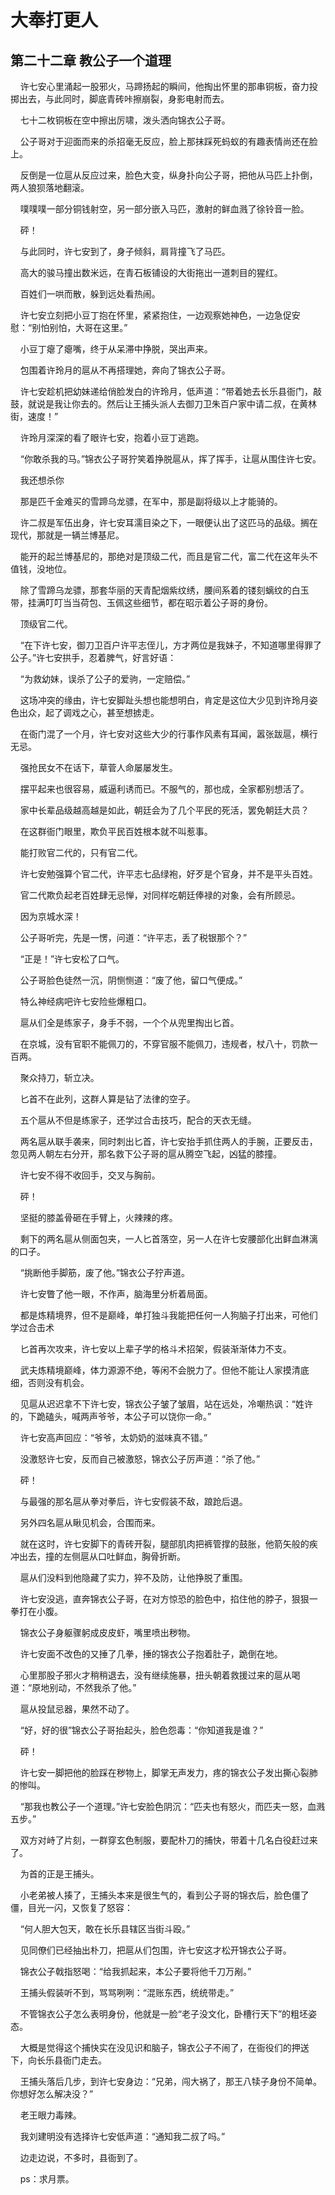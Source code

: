 # 大奉打更人 
 ## 第二十二章 教公子一个道理
     许七安心里涌起一股邪火，马蹄扬起的瞬间，他掏出怀里的那串铜板，奋力投掷出去，与此同时，脚底青砖咔擦崩裂，身影电射而去。

    七十二枚铜板在空中擦出厉啸，泼头洒向锦衣公子哥。

    公子哥对于迎面而来的杀招毫无反应，脸上那抹踩死蚂蚁的有趣表情尚还在脸上。

    反倒是一位扈从反应过来，脸色大变，纵身扑向公子哥，把他从马匹上扑倒，两人狼狈落地翻滚。

    噗噗噗一部分铜钱射空，另一部分嵌入马匹，激射的鲜血溅了徐铃音一脸。

    砰！

    与此同时，许七安到了，身子倾斜，肩背撞飞了马匹。

    高大的骏马撞出数米远，在青石板铺设的大街拖出一道刺目的猩红。

    百姓们一哄而散，躲到远处看热闹。

    许七安立刻把小豆丁抱在怀里，紧紧抱住，一边观察她神色，一边急促安慰：“别怕别怕，大哥在这里。”

    小豆丁瘪了瘪嘴，终于从呆滞中挣脱，哭出声来。

    包围着许玲月的扈从不再搭理她，奔向了锦衣公子哥。

    许七安趁机把幼妹递给俏脸发白的许玲月，低声道：“带着她去长乐县衙门，敲鼓，就说是我让你去的。然后让王捕头派人去御刀卫朱百户家中请二叔，在黄林街，速度！”

    许玲月深深的看了眼许七安，抱着小豆丁逃跑。

    “你敢杀我的马。”锦衣公子哥狞笑着挣脱扈从，挥了挥手，让扈从围住许七安。

    我还想杀你

    那是匹千金难买的雪蹄乌龙骠，在军中，那是副将级以上才能骑的。

    许二叔是军伍出身，许七安耳濡目染之下，一眼便认出了这匹马的品级。搁在现代，那就是一辆兰博基尼。

    能开的起兰博基尼的，那绝对是顶级二代，而且是官二代，富二代在这年头不值钱，没地位。

    除了雪蹄乌龙骠，那套华丽的天青配烟紫纹绣，腰间系着的镂刻螭纹的白玉带，挂满叮叮当当荷包、玉佩这些细节，都在昭示着公子哥的身份。

    顶级官二代。

    “在下许七安，御刀卫百户许平志侄儿，方才两位是我妹子，不知道哪里得罪了公子。”许七安拱手，忍着脾气，好言好语：

    “为救幼妹，误杀了公子的爱驹，一定赔偿。”

    这场冲突的缘由，许七安脚趾头想也能想明白，肯定是这位大少见到许玲月姿色出众，起了调戏之心，甚至想掳走。

    在衙门混了一个月，许七安对这些大少的行事作风素有耳闻，嚣张跋扈，横行无忌。

    强抢民女不在话下，草菅人命屡屡发生。

    摆平起来也很容易，威逼利诱而已。不服气的，那也成，全家都别想活了。

    家中长辈品级越高越是如此，朝廷会为了几个平民的死活，罢免朝廷大员？

    在这群衙门眼里，欺负平民百姓根本就不叫惹事。

    能打败官二代的，只有官二代。

    许七安勉强算个官二代，许平志七品绿袍，好歹是个官身，并不是平头百姓。

    官二代欺负起老百姓肆无忌惮，对同样吃朝廷俸禄的对象，会有所顾忌。

    因为京城水深！

    公子哥听完，先是一愣，问道：“许平志，丢了税银那个？”

    “正是！”许七安松了口气。

    公子哥脸色徒然一沉，阴恻恻道：“废了他，留口气便成。”

    特么神经病吧许七安险些爆粗口。

    扈从们全是练家子，身手不弱，一个个从兜里掏出匕首。

    在京城，没有官职不能佩刀的，不穿官服不能佩刀，违规者，杖八十，罚款一百两。

    聚众持刀，斩立决。

    匕首不在此列，这群人算是钻了法律的空子。

    五个扈从不但是练家子，还学过合击技巧，配合的天衣无缝。

    两名扈从联手袭来，同时刺出匕首，许七安抬手抓住两人的手腕，正要反击，忽见两人朝左右分开，那名救下公子哥的扈从腾空飞起，凶猛的膝撞。

    许七安不得不收回手，交叉与胸前。

    砰！

    坚挺的膝盖骨砸在手臂上，火辣辣的疼。

    剩下的两名扈从侧面包夹，一人匕首落空，另一人在许七安腰部化出鲜血淋漓的口子。

    “挑断他手脚筋，废了他。”锦衣公子狞声道。

    许七安瞥了他一眼，不作声，脑海里分析着局面。

    都是炼精境界，但不是巅峰，单打独斗我能把任何一人狗脑子打出来，可他们学过合击术

    匕首再次攻来，许七安以上辈子学的格斗术招架，假装渐渐体力不支。

    武夫炼精境巅峰，体力源源不绝，等闲不会脱力了。但他不能让人家摸清底细，否则没有机会。

    见扈从迟迟拿不下许七安，锦衣公子皱了皱眉，站在远处，冷嘲热讽：“姓许的，下跪磕头，喊两声爷爷，本公子可以饶你一命。”

    许七安高声回应：“爷爷，太奶奶的滋味真不错。”

    没激怒许七安，反而自己被激怒，锦衣公子厉声道：“杀了他。”

    砰！

    与最强的那名扈从拳对拳后，许七安假装不敌，踉跄后退。

    另外四名扈从瞅见机会，合围而来。

    就在这时，许七安脚下的青砖开裂，腿部肌肉把裤管撑的鼓胀，他箭矢般的疾冲出去，撞的左侧扈从口吐鲜血，胸骨折断。

    扈从们没料到他隐藏了实力，猝不及防，让他挣脱了重围。

    许七安没逃，直奔锦衣公子哥，在对方惊恐的脸色中，掐住他的脖子，狠狠一拳打在小腹。

    锦衣公子身躯骤躬成皮皮虾，嘴里喷出秽物。

    许七安面不改色的又捶了几拳，捶的锦衣公子抱着肚子，跪倒在地。

    心里那股子邪火才稍稍退去，没有继续施暴，扭头朝着救援过来的扈从喝道：“原地别动，不然我杀了他。”

    扈从投鼠忌器，果然不动了。

    “好，好的很”锦衣公子哥抬起头，脸色怨毒：“你知道我是谁？”

    砰！

    许七安一脚把他的脸踩在秽物上，脚掌无声发力，疼的锦衣公子发出撕心裂肺的惨叫。

    “那我也教公子一个道理。”许七安脸色阴沉：“匹夫也有怒火，而匹夫一怒，血溅五步。”

    双方对峙了片刻，一群穿玄色制服，要配朴刀的捕快，带着十几名白役赶过来了。

    为首的正是王捕头。

    小老弟被人揍了，王捕头本来是很生气的，看到公子哥的锦衣后，脸色僵了僵，目光一闪，又恢复了怒容：

    “何人胆大包天，敢在长乐县辖区当街斗殴。”

    见同僚们已经抽出朴刀，把扈从们包围，许七安这才松开锦衣公子哥。

    锦衣公子戟指怒喝：“给我抓起来，本公子要将他千刀万剐。”

    王捕头假装听不到，骂骂咧咧：“混账东西，统统带走。”

    不管锦衣公子怎么表明身份，他就是一脸“老子没文化，卧槽行天下”的粗坯姿态。

    大概是觉得这个捕快实在没见识和脑子，锦衣公子不闹了，在衙役们的押送下，向长乐县衙门走去。

    王捕头落后几步，到许七安身边：“兄弟，闯大祸了，那王八犊子身份不简单。你想好怎么解决没？”

    老王眼力毒辣。

    我刘建明没有选择许七安低声道：“通知我二叔了吗。”

    边走边说，不多时，县衙到了。

    ps：求月票。